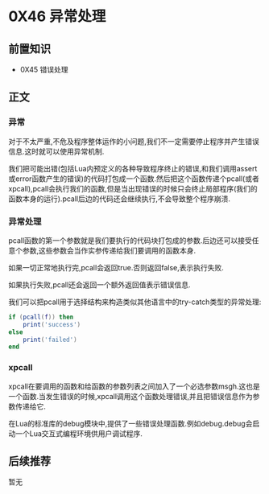 # 0X46 异常处理

## 前置知识

* 0X45 错误处理

## 正文

### 异常

对于不太严重,不危及程序整体运作的小问题,我们不一定需要停止程序并产生错误信息.这时就可以使用异常机制.

我们把可能出错(包括Lua内预定义的各种导致程序终止的错误,和我们调用assert或error函数产生的错误)的代码打包成一个函数.然后把这个函数传递个pcall(或者xpcall),pcall会执行我们的函数,但是当出现错误的时候只会终止局部程序(我们的函数本身的运行).pcall后边的代码还会继续执行,不会导致整个程序崩溃.

### 异常处理

pcall函数的第一个参数就是我们要执行的代码块打包成的参数.后边还可以接受任意个参数,这些参数会当作实参传递给我们要调用的函数本身.

如果一切正常地执行完,pcall会返回true.否则返回false,表示执行失败.

如果执行失败,pcall还会返回一个额外返回值表示错误信息.

我们可以把pcall用于选择结构来构造类似其他语言中的try-catch类型的异常处理:

```lua
if (pcall(f)) then
    print('success')
else
    print('failed')
end
```

### xpcall

xpcall在要调用的函数和给函数的参数列表之间加入了一个必选参数msgh.这也是一个函数.当发生错误的时候,xpcall调用这个函数处理错误,并且把错误信息作为参数传递给它.

在Lua的标准库的debug模块中,提供了一些错误处理函数.例如debug.debug会启动一个Lua交互式编程环境供用户调试程序.

## 后续推荐

暂无
